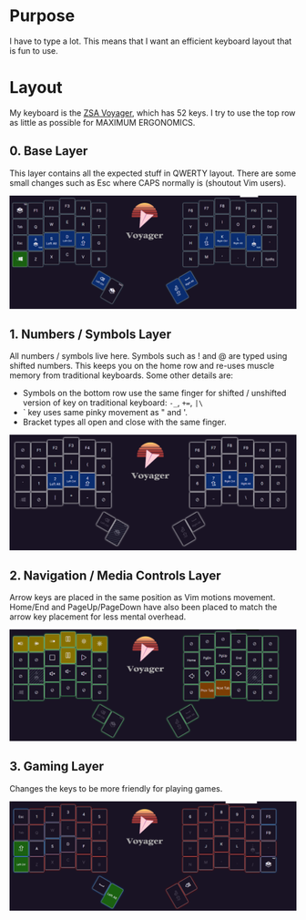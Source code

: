 # Purpose

I have to type a lot. This means that I want an efficient keyboard layout that is fun to use. 

# Layout

My keyboard is the [ZSA Voyager](https://www.zsa.io/voyager), which has 52 keys. I try to use the top row as little as possible for MAXIMUM ERGONOMICS.

## 0. Base Layer

This layer contains all the expected stuff in QWERTY layout. There are some small changes such as Esc where CAPS normally is (shoutout Vim users). 

![Layer 1](./layer1.PNG)

## 1. Numbers / Symbols Layer

All numbers / symbols live here. Symbols such as ! and @ are typed using shifted numbers. This keeps you on the home row and re-uses muscle memory from traditional keyboards. Some other details are:

- Symbols on the bottom row use the same finger for shifted / unshifted version of key on traditional keyboard: `-_`, `+=`, `|\`
- ` key uses same pinky movement as " and '.
- Bracket types all open and close with the same finger. 


![Layer 2](./layer2.PNG)

## 2. Navigation / Media Controls Layer
 
Arrow keys are placed in the same position as Vim motions movement. Home/End and PageUp/PageDown have also been placed to match the arrow key placement for less mental overhead.

![Layer 3](./layer3.PNG)

## 3. Gaming Layer

Changes the keys to be more friendly for playing games.

![Layer 4](./layer4.PNG)
